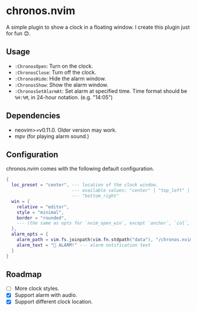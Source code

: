 # chronos.nvim

A simple plugin to show a clock in a floating window. I create this plugin just for fun 😊.

<!-- <center> -->
<!-- ![](doc/assets/demo.png) -->
<!-- </center> -->

## Usage

- `:ChronosOpen`: Turn on the clock.
- `:ChronosClose`: Turn off the clock.
- `:ChronosHide`: Hide the alarm window.
- `:ChronosShow`: Show the alarm window.
- `:ChronosSetAlarmAt`: Set alarm at specified time. Time format should be `%H:%M`, in 24-hour notation. (e.g. "14:05")

## Dependencies

- neovim>=v0.11.0. Older version may work.
- mpv (for playing alarm sound.)

## Configuration

chronos.nvim comes with the following default configuration.

```lua
{
  loc_preset = "center", --- location of the clock window.
                         --- available values: "center" | "top_left" | "top_right" | "bottom_left"
                         --- "bottom_right"
  win = {
    relative = "editor",
    style = "minimal",
    border = "rounded",
    --- (the same as opts for `nvim_open_win`, except `anchor`, `col`, `row`, `width` and `height`)
  },
  alarm_opts = {
    alarm_path = vim.fs.joinpath(vim.fn.stdpath("data"), "/chronos.nvim/sound/mixkit-morning-clock-alarm-1003.wav"), --- path to alarm sound
    alarm_text = "󰀠 ALARM!" --- alarm notification text
  }
}
```

## Roadmap

- [ ] More clock styles.
- [x] Support alarm with audio.
- [x] Support different clock location.
